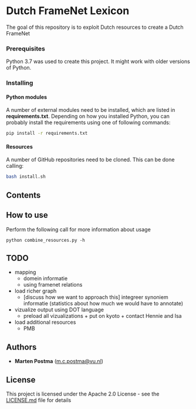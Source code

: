 # Dutch FrameNet Lexicon

The goal of this repository is to exploit Dutch resources to create a Dutch FrameNet

### Prerequisites

Python 3.7 was used to create this project. It might work with older versions of Python.

### Installing


#### Python modules

A number of external modules need to be installed, which are listed in **requirements.txt**.
Depending on how you installed Python, you can probably install the requirements using one of following commands:
```bash
pip install -r requirements.txt
```

#### Resources
A number of GitHub repositories need to be cloned. This can be done calling:
```bash
bash install.sh
```

## Contents

## How to use
Perform the following call for more information about usage
```
python combine_resources.py -h
```

## TODO
* mapping
    * domein informatie
    * using framenet relations
* load richer graph 
    * [discuss how we want to approach this] integreer synoniem informatie (statistics about how much we would have to annotate)
* vizualize output using DOT language
    * preload all vizualizations + put on kyoto + contact Hennie and Isa
* load additional resources
    * PMB
    
## Authors
* **Marten Postma** (m.c.postma@vu.nl)

## License
This project is licensed under the Apache 2.0 License - see the [LICENSE.md](LICENSE.md) file for details
